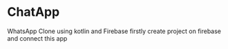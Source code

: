 # ChatApp
WhatsApp Clone using kotlin and Firebase
firstly create project on firebase and connect this app
